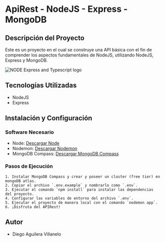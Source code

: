 # ApiRest - NodeJS - Express - MongoDB
## Descripción del Proyecto
Este es un proyecto en el cual se construye una API básica con el fin de comprender los aspectos fundamentales de NodeJS, utilizando NodeJS, Express y MongoDB.

![NODE Express and Typescript logo](https://miro.medium.com/v2/resize:fit:1400/1*_bh_7MM4J9MRz1INU2D9Kw.png)

## Tecnologías Utilizadas
- NodeJS
- Express

## Instalación y Configuración

### Software Necesario
- Node: [Descargar Node](https://nodejs.org/en/download/current)
- Nodemon: [Descargar Nodemon](https://www.npmjs.com/package/nodemon)
- MongoDB Compass: [Descargar MongoDB Compass](https://downloads.mongodb.com/compass/mongodb-compass-1.42.0-win32-x64.exe)

### Pasos de Ejecución
    1. Instalar MongoDB Compass y crear y poseer un cluster (free tier) en mongoDB atlas. 
    2. Copiar el archivo `.env.example` y nombrarlo como `.env`.
    3. Ejecutar el comando `npm install` para instalar las dependencias del proyecto.
    4. Configurar las variables de entorno del archivo `.env`.
    5. Ejecutar el proyecto de manera local con el comando `nodemon app`.
    6. ¡Disfruta del APIRest!
    
## Autor
- Diego Aguilera Villanelo

